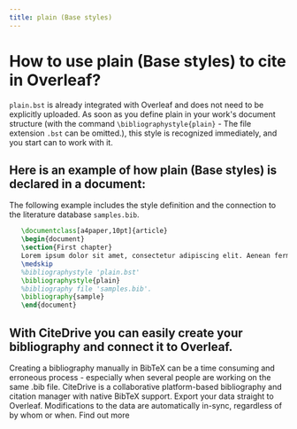 ```yaml
---
title: plain (Base styles)
---
```


# How to use plain (Base styles) to cite in Overleaf? 
`plain.bst` is already integrated with Overleaf and does not need to be explicitly uploaded. As soon as you define plain in your work's document structure (with the command `\bibliographystyle{plain}` - The file extension `.bst` can be omitted.), this style is recognized immediately, and you start can to work with it.

## Here is an example of how plain (Base styles) is declared in a document:
The following example includes the style definition and the connection to the literature database `samples.bib`.
```tex
   \documentclass[a4paper,10pt]{article}
   \begin{document}
   \section{First chapter}
   Lorem ipsum dolor sit amet, consectetur adipiscing elit. Aenean fermentum justo massa, ut maximus mauris sodales et. Aenean vel elit a erat rhoncus pharetra.
   \medskip
   %bibliographystyle 'plain.bst'
   \bibliographystyle{plain}
   %bibliography file 'samples.bib'.
   \bibliography{sample}
   \end{document}
```

## With CiteDrive you can easily create your bibliography and connect it to Overleaf. 
Creating a bibliography manually in BibTeX can be a time consuming and erroneous process - especially when several people are working on the same .bib file. CiteDrive is a collaborative platform-based bibliography and citation manager with native BibTeX support. Export your data straight to Overleaf. Modifications to the data are automatically in-sync, regardless of by whom or when. Find out more